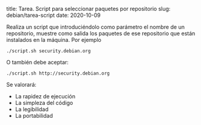 title: Tarea. Script para seleccionar paquetes por repositorio
slug: debian/tarea-script
date: 2020-10-09

Realiza un script que introduciéndolo como parámetro el nombre de un
repositorio, muestre como salida los paquetes de ese repositorio que
están instalados en la máquina. Por ejemplo

```
./script.sh security.debian.org
```

O también debe aceptar:

```
./script.sh http://security.debian.org
```

Se valorará:

* La rapidez de ejecución
* La simpleza del código
* La legibilidad
* La portabilidad
